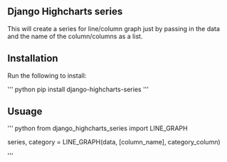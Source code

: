 ## Django Highcharts series

This will create a series for line/column graph just by passing in the data and
the name of the column/columns as a list.

## Installation
Run the following to install:

''' python 
pip install django-highcharts-series
'''

## Usuage

''' python
from django_highcharts_series import LINE_GRAPH

series, category = LINE_GRAPH(data, [column_name], category_column)

'''